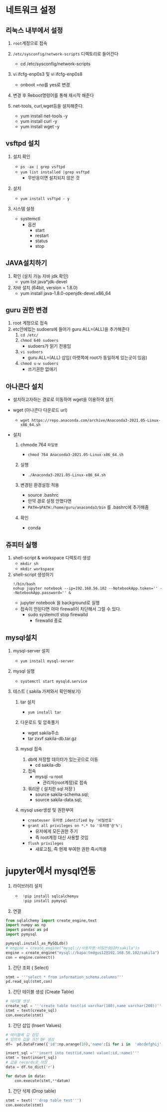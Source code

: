 # 네트워크 설정

## 리눅스 내부에서 설정

1. `root`계정으로 접속
1. `/etc/sysconfig/network-scripts` 디렉토리로 들어간다
   - cd /etc/sysconfig/network-scripts
1. vi ifcfg-enp0s3 및 vi ifcfg-enp0s8
   - onboot =no를 yes로 변경
1. 변경 후 Reboot명령어를 통해 재시작 해준다

1. net-tools, curl,wget등을 설치해준다.
   - yum install net-tools -y
   - yum install curl -y
   - yum install wget -y

## vsftpd 설치

1. 설치 확인
   - `ps -ax | grep vsftpd`
   - `yum list installed |grep vsftpd`
     - 무반응이면 설치되지 않은 것
1. 설치

   - `yum install vsftpd - y`

1. 시스템 설정
   - systemctl
     - 옵션
       - start
       - restart
       - status
       - stop

## JAVA설치하기

1. 확인 (설치 가능 자바 jdk 확인)
   - yum list java\*jdk-devel
1. 자바 설치 (64bit, version = 1.8.0)
   - yum install java-1.8.0-openjdk-devel.x86_64

## guru 권한 변경

1. root 계정으로 접속
1. etc안에있는 sudoers에 들어가 guru ALL=(ALL)을 추가해준다
   1. `cd /etc/`
   1. `chmod 640 sudoers`
      - sudoers가 읽기 전용임
   1. `vi sudoers`
      - guru ALL=(ALL) 삽입( 아랫쪽에 root가 동일하게 있는곳이 있음)
   1. `chmod u-w sudoers`
      - 쓰기권한 없애기

## 아나콘다 설치

- 설치하고자하는 경로로 이동하여 wget을 이용하여 설치
- wget (아나콘다 다운로드 url)
  - `wget https://repo.anaconda.com/archive/Anaconda3-2021.05-Linux-x86_64.sh`
- 설치

  1. chmode 764 `파일명`
     - `chmod 764 Anaconda3-2021.05-Linux-x86_64.sh`
  1. 실행
     - `./Anaconda3-2021.05-Linux-x86_64.sh`
  1. 변경된 환경설정 적용

     - source .bashrc
     - 만약 경로 설정 안했다면
     - `PATH=$PATH:/home/guru/anaconda3/bin` 를 .bashrc에 추가해줌

  1. 확인
     - conda

## 쥬피터 실행

1. shell-script & workspace 디렉토리 생성
   - `mkdir sh`
   - `mkdir workspace`
1. shell-script 생성하기
   ```shell
   !/bin/bash
   nohup jupyter notebook --ip=192.168.56.102 --NotebookApp.token='' --NotebookApp.password='' &
   ```
   - jupyter notebook 을 background로 실행
   - 접속이 안된다면 아마 firewall이 차단해서 그럴 수 있다.
     - sudo systemctl stop firewalld
       - firewalld 종료

## mysql설치

1. mysql-server 설치
   - `yum install mysql-server `
1. mysql 실행
   - `systemctl start mysqld.service`
1. 테스트 ( sakila 가져와서 확인해보기)

   1. tar 설치
      - `yum install tar`
   1. 다운로드 및 압축풀기

      - wget sakila주소
      - tar zxvf sakila-db.tar.gz

   1. mysql 접속
      1. db에 저장할 데이터가 있는곳으로 이동
         - cd sakila-db
      1. 접속
         - mysql -u root
           - 관리자(root계정)로 접속
      1. 쿼리문 ( 설치한 sql 저장 )
         - source sakila-schema.sql;
         - source sakila-data.sql;
   1. mysql user생성 및 권한부여
      - `createuser 유저명 identified by '비밀번호'`
      - `grant all privileges on *.* to '유저명'@'%';`
        - 유저에게 모든권한 주기
        - 즉 root계정 대신 사용할 것임
      - `flush privileges`
        - 새로고침, 즉 현재 부여한 권한 즉시적용

# jupyter에서 mysql연동

1. 라이브러리 설치

   - ```python
      !pip install sqlcalchemyu
      !pip install pymysql
     ```

1. 연결

```python
from sqlalchemy import create_engine,text
import numpy as np
import pandas as pd
import pymysql

pymysql.install_as_MySQLdb()
# engine = create_engine("mysql://사용자명:비밀번호@IP/sakila")s
engine = create_engine("mysql://bapa:tmdgus12@192.168.56.102/sakila")
con = engine.connect()
```

1. 간단 조회 ( Select)

```python
stmt = '''select * from information_schema.columns'''
pd.read_sql(stmt,con)
```

1. 간단 테이블 생성 (Create Table)

```python
# 테이블 생성
create_sql = '''create table test(id varchar(100),name varchar(200))'''
stmt = text(create_sql)
con.execute(stmt)
```

1. 간단 삽입 (Insert Values)

```python
# 테이블에 값 삽입
# 임의의 값을 가진 DF 생성
df=  pd.DataFrame({'id':np.arange(10),'name':[i for i in  'abcdefghij'.upper()]})

insert_sql ='''insert into test(id,name) value(:id,:name)'''
stmt = text(insert_sql)
# 값을 records로 저장
data = df.to_dict('r')

for datum in data:
    con.execute(stmt,**datum)
```

1. 간단 삭제 (Drop table)

```python
stmt = text('''drop table test''')
con.execute(stmt)
```
